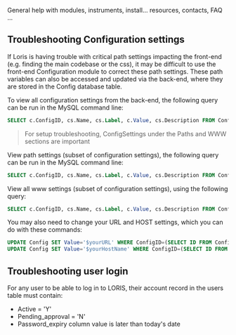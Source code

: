 General help with modules, instruments, install... resources, contacts, FAQ ...

## Troubleshooting Configuration settings  

If Loris is having trouble with critical path settings impacting the front-end (e.g. finding the main codebase or the css), it may be difficult to use the front-end Configuration module to correct these path settings. These path variables can also be accessed and updated via the back-end, where they are stored in the Config database table.  

To view all configuration settings from the back-end, the following query can be run in the MySQL command line:  

```SQL
SELECT c.ConfigID, cs.Name, cs.Label, c.Value, cs.Description FROM Config c LEFT JOIN ConfigSettings cs ON (cs.ID=c.ConfigID);
```

> For setup troubleshooting, ConfigSettings under the Paths and WWW sections are important

View path settings (subset of configuration settings), the following query can be run in the MySQL command line:  

```SQL
SELECT c.ConfigID, cs.Name, cs.Label, c.Value, cs.Description FROM Config c LEFT JOIN ConfigSettings cs ON (c.ConfigID = cs.ID) JOIN ConfigSettings csp ON (cs.Parent = csp.ID) WHERE csp.Name = 'paths';
```

View all www settings (subset of configuration settings), using the following query:  
```SQL
SELECT c.ConfigID, cs.Name, cs.Label, c.Value, cs.Description FROM Config c LEFT JOIN ConfigSettings cs ON (c.ConfigID = cs.ID) JOIN ConfigSettings csp ON (cs.Parent = csp.ID) WHERE csp.Name = 'www';
```

You may also need to change your URL and HOST settings, which you can do with these commands:  

```SQL
UPDATE Config SET Value='$yourURL' WHERE ConfigID=(SELECT ID FROM ConfigSettings WHERE Name='url');  
UPDATE Config SET Value='$yourHostName' WHERE ConfigID=(SELECT ID FROM ConfigSettings WHERE Name='host');
``` 

## Troubleshooting user login
For any user to be able to log in to LORIS, their account record in the users table must contain:  

* Active = 'Y'
* Pending_approval = 'N'
* Password_expiry column value is later than today's date  